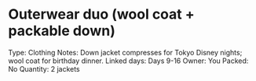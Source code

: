 # Outerwear duo (wool coat + packable down)

Type: Clothing
Notes: Down jacket compresses for Tokyo Disney nights; wool coat for birthday dinner. Linked days: Days 9-16 Owner: You
Packed: No
Quantity: 2 jackets
